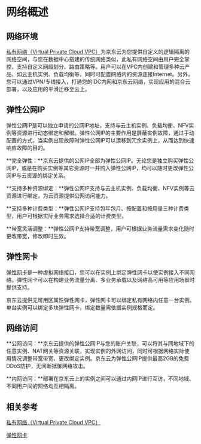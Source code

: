 # 网络概述
## 网络环境

[私有网络（Virtual Private Cloud,VPC）](../../../../Networking/Virtual-Private-Cloud/Introduction/VPC-Overview.md)为京东云为您提供自定义的逻辑隔离的网络空间，与您在数据中心搭建的传统网络类似，此私有网络空间由用户完全掌控，支持自定义网段划分、路由策略等。用户可以在VPC内创建和管理多种云产品，如云主机实例、负载均衡等，同时可配置网络内的资源连接Internet。另外，您可以通过VPN/专线接入，打通您的IDC内网和京东云网络，实现应用的混合云部署，以及应用的平滑迁移至云上。

## 弹性公网IP

弹性公网IP是可以独立申请的公网IP地址，支持与云主机实例、负载均衡、NFV实例等资源进行动态绑定和解绑。弹性公网IP的主要作用是屏蔽实例故障，通过手动配置的方式，当实例出现故障时弹性公网IP可以漂移到冗余实例上，从而达到快速响应故障的目的。

**完全弹性：**京东云提供的公网IP全部为弹性公网IP。无论您是独立购买弹性公网IP，或是在购买实例等其它资源时一并购入弹性公网IP，均可以随时更改弹性公网IP与云资源的绑定关系。

**支持多种资源绑定：**弹性公网IP支持与云主机实例、负载均衡、NFV实例等云资源进行绑定，为云资源提供公网访问能力。

**支持多种计费类型：**弹性公网IP支持包年包月、按配置和按用量三种计费类型，用户可根据实际业务需求选择合适的计费类型。

**带宽灵活调整：**弹性公网IP支持带宽调整，用户可根据业务流量需求变化随时更改带宽，修改即时生效。

## 弹性网卡
[弹性网卡](../../../../Networking/Elastic-Network-Interface/Product-Introduction/What-is-Elastic-Network-Interface.md)是一种虚拟网络接口，您可以在实例上绑定弹性网卡以使实例接入不同网络。弹性网卡可以在构建业务流量分离、多业务承载以及网络高可用等应用场景时提供支持。

京东云提供无可用区属性弹性网卡，弹性网卡可以绑定私有网络内任意一台实例。单台实例可以绑定多块弹性网卡，绑定数量需依据实例规格而定。

## 网络访问


**公网访问：**京东云提供的弹性公网IP与您的账户关联，可以将其与同地域下的任意实例、NAT网关等资源关联，实现实例的外网访问，同时可根据网络实际使用情况调整带宽带宽、更改绑定实例。京东云为弹性公网IP提供最高2GB的免费DDoS防护，无间断抵御网络攻击。

**内网访问：**部署在京东云上的实例之间可以通过内网IP进行互访，不同地域、不同用户间的网络均互相隔离。

## 相关参考

[私有网络（Virtual Private Cloud,VPC）](../../../../Networking/Virtual-Private-Cloud/Introduction/VPC-Overview.md)

[弹性网卡](../../../../Networking/Elastic-Network-Interface/Product-Introduction/What-is-Elastic-Network-Interface.md)

